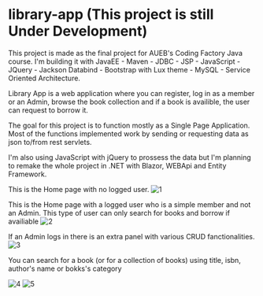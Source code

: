 # library-app (This project is still Under Development)
This project is made as the final project for AUEB's Coding Factory Java course. 
I'm building it with JavaEE - Maven - JDBC - JSP - JavaScript - JQuery - Jackson Databind - Bootstrap with Lux theme - MySQL - Service Oriented Architecture.

Library App is a web application where you can register, log in as a member or an Admin, browse the book collection and if a book is availible, the user can request to borrow it. 

The goal for this project is to function mostly as a Single Page Application. Most of the functions implemented work by sending or requesting data as json to/from rest servlets.  

I'm also using JavaScript with jQuery to prossess the data but I'm planning to remake the whole project in .NET with Blazor, WEBApi and Entity Framework.

This is the Home page with no logged user.
![1](https://user-images.githubusercontent.com/84563107/196004652-a1551ca4-50b1-4e0a-8804-633f0a1abc44.png)

This is the Home page with a logged user who is a simple member and not an Admin. This type of user can only search for books and borrow if availiable
![2](https://user-images.githubusercontent.com/84563107/196004701-0d734e68-54d2-488f-827b-1c21fee594c6.png)


If an Admin logs in there is an extra panel with various CRUD fanctionalities.
![3](https://user-images.githubusercontent.com/84563107/196004765-48935a90-fba3-44f6-a2bb-639402607fe2.png)

You can search for a book (or for a collection of books) using title, isbn, author's name or bokks's category

![4](https://user-images.githubusercontent.com/84563107/196004839-4793fbd0-cdf9-4cb1-afd1-c9823e0a08fe.png)
![5](https://user-images.githubusercontent.com/84563107/196004843-0f460d73-2c5b-4a79-a7d9-01128df21850.png)
